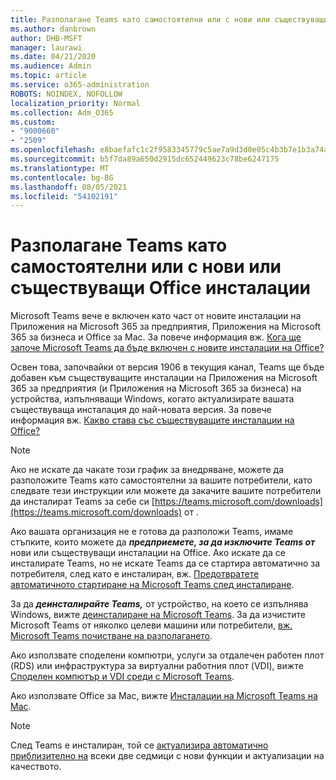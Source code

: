 ```yaml
---
title: Разполагане Teams като самостоятелни или с нови или съществуващи Office инсталации
ms.author: danbrown
author: DHB-MSFT
manager: laurawi
ms.date: 04/21/2020
ms.audience: Admin
ms.topic: article
ms.service: o365-administration
ROBOTS: NOINDEX, NOFOLLOW
localization_priority: Normal
ms.collection: Adm_O365
ms.custom:
- "9000660"
- "2509"
ms.openlocfilehash: e8baefafc1c2f9583345779c5ae7a9d3d0e05c4b3b7e1b3a74a9a22f7ceed02a
ms.sourcegitcommit: b5f7da89a650d2915dc652449623c78be6247175
ms.translationtype: MT
ms.contentlocale: bg-BG
ms.lasthandoff: 08/05/2021
ms.locfileid: "54102191"
---
```

# <a name="deploying-teams-as-standalone-or-with-new-or-existing-office-installations"></a>Разполагане Teams като самостоятелни или с нови или съществуващи Office инсталации

Microsoft Teams вече е включен като  част от новите инсталации на Приложения на Microsoft 365 за предприятия, Приложения на Microsoft 365 за бизнеса и Office за Mac. За повече информация вж. [Кога ще започе Microsoft Teams да бъде включен с новите инсталации на Office?](https://docs.microsoft.com/deployoffice/teams-install#when-will-microsoft-teams-start-being-included-with-new-installations-of-microsoft-365-apps)

Освен това, започвайки от версия 1906 в текущия  канал, Teams ще бъде добавен към съществуващите инсталации на Приложения на Microsoft 365 за предприятия (и Приложения на Microsoft 365 за бизнеса) на устройства, изпълняващи Windows, когато актуализирате вашата съществуваща инсталация до най-новата версия. За повече информация вж. [Какво става със съществуващите инсталации на Office?](https://docs.microsoft.com/deployoffice/teams-install#what-about-existing-installations-of-microsoft-365-apps)

> [!NOTE]
> Ако не искате да чакате този график за внедряване, можете да разположите [](https://docs.microsoft.com/MicrosoftTeams/msi-deployment) Teams като самостоятелни за вашите потребители, като следвате тези инструкции или можете да закачите вашите потребители да инсталират Teams за себе си [https://teams.microsoft.com/downloads](https://teams.microsoft.com/downloads) от .

Ако вашата организация не е готова да разположи Teams, имаме стъпките, които [](https://docs.microsoft.com/deployoffice/teams-install#how-to-exclude-microsoft-teams-from-new-installations-of-microsoft-365-apps) можете [](https://docs.microsoft.com/deployoffice/teams-install#use-group-policy-to-control-the-installation-of-microsoft-teams) да ***предприемете, за да изключите Teams от*** нови или съществуващи инсталации на Office. Ако искате да се инсталирате Teams, но не искате Teams да се стартира автоматично за потребителя, след като е инсталиран, вж. [Предотвратете автоматичното стартиране на Microsoft Teams след инсталиране](https://docs.microsoft.com/deployoffice/teams-install#use-group-policy-to-prevent-microsoft-teams-from-starting-automatically-after-installation).

За да ***деинсталирайте Teams,*** от устройство, на което се изпълнява Windows, вижте [деинсталиране на Microsoft Teams](https://support.office.com/article/3b159754-3c26-4952-abe7-57d27f5f4c81). За да изчистите Microsoft Teams от няколко целеви машини или потребители, [вж. Microsoft Teams почистване на разполагането](https://docs.microsoft.com/microsoftteams/scripts/powershell-script-teams-deployment-clean-up).

Ако използвате споделени компютри, услуги за отдалечен работен плот (RDS) или инфраструктура за виртуални работния плот (VDI), вижте [Споделен компютър и VDI среди с Microsoft Teams](https://docs.microsoft.com/deployoffice/teams-install#shared-computer-and-vdi-environments-with-microsoft-teams).

Ако използвате Office за Mac, вижте [Инсталации на Microsoft Teams на Mac](https://docs.microsoft.com/deployoffice/teams-install#microsoft-teams-installations-on-a-mac).

> [!NOTE]
> След Teams е инсталиран, той се [актуализира автоматично приблизително на](https://docs.microsoft.com/deployoffice/teams-install#feature-and-quality-updates-for-microsoft-teams) всеки две седмици с нови функции и актуализации на качеството. 